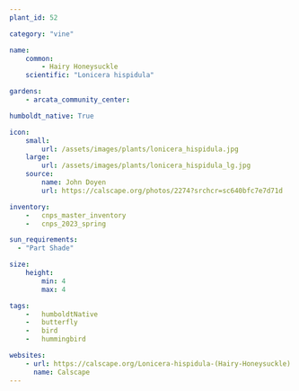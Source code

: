 ```yaml
---
plant_id: 52

category: "vine"

name: 
    common: 
        - Hairy Honeysuckle
    scientific: "Lonicera hispidula" 

gardens: 
    - arcata_community_center:

humboldt_native: True

icon: 
    small: 
        url: /assets/images/plants/lonicera_hispidula.jpg 
    large: 
        url: /assets/images/plants/lonicera_hispidula_lg.jpg 
    source: 
        name: John Doyen 
        url: https://calscape.org/photos/2274?srchcr=sc640bfc7e7d71d 

inventory: 
    -   cnps_master_inventory
    -   cnps_2023_spring

sun_requirements:
  - "Part Shade"

size:
    height: 
        min: 4
        max: 4

tags:  
    -   humboldtNative
    -   butterfly
    -   bird
    -   hummingbird

websites: 
    - url: https://calscape.org/Lonicera-hispidula-(Hairy-Honeysuckle) 
      name: Calscape
---
```



